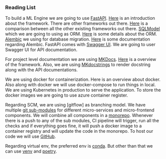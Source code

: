 ### __Reading List__

To build a ML Engine we are going to use [FastAPI](). [Here]() is an introduction about the framework. There are other frameworks out there. [Here]() is a comparison between all the other existing frameworks out there. [SQLModel]() which we are going to using as ORM. [Here]() is some details about the ORM. [Alembic]() we using for database migration. [Here]() is some documentation regarding Alembic. FastAPI comes with [Swagger UI](). We are going to user Swagger UI for API documentation.

For project level documentation we are using [MKDocs](). [Here]() is a overview of the framework. Also, we are using [MKdocstrings]() to render docstring along with the API documentations.

We are using docker for containerization. Here is an overview about docker. Also along with docker we will use docker-compose to run things in local. We are using Kubernetes in production to serve the application. To store the docker images we are going to use azure container register.

Regarding SCM, we are using [gitflow] as branching model. We have multiple [git sub-modules]() for different micro-services and micro-frontend components. We will combine all components in a [monorepo](). Whenever there is a push to any of the sub modules, CI pipeline will trigger, run all the checks and if everything goes fine, it will push a docker image to a container registry and will update the code in the monorepo. To host our code we will use [GitHub]().

Regarding virtual env, the preferred env is [conda](). But other than that we can use [venv]() and [poetry]().
